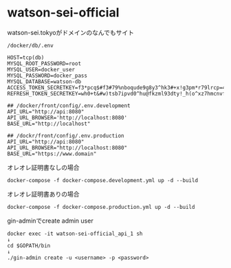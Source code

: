 # watson-sei-official
watson-sei.tokyoがドメインのなんでもサイト

```
/docker/db/.env

HOST=tcp(db)
MYSQL_ROOT_PASSWORD=root
MYSQL_USER=docker_user
MYSQL_PASSWORD=docker_pass
MYSQL_DATABASE=watson-db
ACCESS_TOKEN_SECRETKEY=f3*pcq$#f3#79%nboqude9g8y3^hk3#+x!g3pm*r79lrcp=4-$
REFRESH_TOKEN_SECRETKEY=wh0+t&#w)tsb7ipvd0^hu@fkzml93dty!_h(o^xz7hmcnvf4#z
```

```
## /docker/front/config/.env.development
API_URL="http://api:8080"
API_URL_BROWSER='http://localhost:8080'
BASE_URL="http://localhost"
```
```
## /dockr/front/config/.env.production
API_URL="http://api:8080"
API_URL_BROWSER="http://localhost:8080"
BASE_URL="https://www.domain"
```


オレオレ証明書なしの場合
```
docker-compose -f docker-compose.development.yml up -d --build
```

オレオレ証明書ありの場合
```
docker-compose -f docker-compose.production.yml up -d --build
```

gin-adminでcreate admin user
```
docker exec -it watson-sei-official_api_1 sh
↓
cd $GOPATH/bin
↓
./gin-admin create -u <username> -p <password>
```